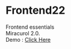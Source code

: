 # Frontend22
Frontend essentials<br>
Miracurol 2.0.<br>
Demo : <a href="https://soumyajitnandi.000webhostapp.com/" target="_blank">Click Here</a>